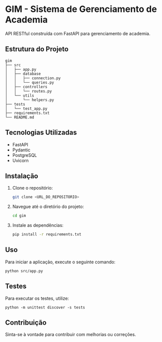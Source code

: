 # GIM - Sistema de Gerenciamento de Academia

API RESTful construída com FastAPI para gerenciamento de academia.

## Estrutura do Projeto

```
gim
├── src
│   ├── app.py
│   ├── database
│   │   ├── connection.py
│   │   └── queries.py
│   ├── controllers
│   │   └── routes.py
│   └── utils
│       └── helpers.py
├── tests
│   └── test_app.py
├── requirements.txt
└── README.md
```

## Tecnologias Utilizadas

- FastAPI
- Pydantic
- PostgreSQL
- Uvicorn

## Instalação

1. Clone o repositório:
   ```bash
   git clone <URL_DO_REPOSITORIO>
   ```
2. Navegue até o diretório do projeto:
   ```bash
   cd gim
   ```
3. Instale as dependências:
   ```bash
   pip install -r requirements.txt
   ```

## Uso

Para iniciar a aplicação, execute o seguinte comando:
```
python src/app.py
```

## Testes

Para executar os testes, utilize:
```
python -m unittest discover -s tests
``` 

## Contribuição

Sinta-se à vontade para contribuir com melhorias ou correções.
